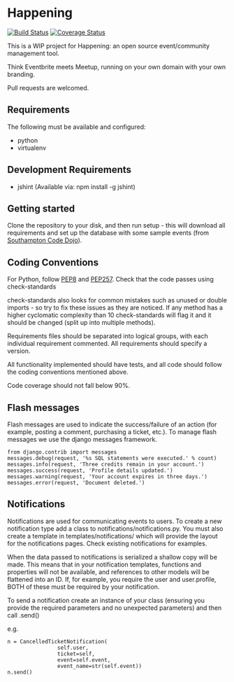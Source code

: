 Happening
=========

[![Build Status](https://travis-ci.org/jscott1989/happening.svg?branch=master)](https://travis-ci.org/jscott1989/happening)
[![Coverage Status](https://coveralls.io/repos/jscott1989/happening/badge.svg?branch=master)](https://coveralls.io/r/jscott1989/happening?branch=master)

This is a WIP project for Happening: an open source event/community management tool.

Think Eventbrite meets Meetup, running on your own domain with your own branding.

Pull requests are welcomed.

Requirements
-------
The following must be available and configured:
* python
* virtualenv

Development Requirements
--------
* jshint (Available via: npm install -g jshint)

Getting started
--------
Clone the repository to your disk, and then run setup - this will download 
all requirements and set up the database with some sample events (from [Southampton Code Dojo](https://southamptoncodedojo.com)).

Coding Conventions
-------
For Python, follow [PEP8](http://www.python.org/dev/peps/pep-0008/) and
[PEP257](http://www.python.org/dev/peps/pep-0257/). Check that the code
passes using check-standards

check-standards also looks for common mistakes such as unused or double
imports - so try to fix these issues as they are noticed. If any method has a
higher cyclomatic complexity than 10 check-standards will flag it and it
should be changed (split up into multiple methods).

Requirements files should be separated into logical groups, with each
individual requirement commented. All requirements should specify a version.

All functionality implemented should have tests, and all code should follow the
coding conventions mentioned above.

Code coverage should not fall below 90%.

Flash messages
-------
Flash messages are used to indicate the success/failure of an action (for example, posting a comment, purchasing a ticket, etc.). To manage flash messages we use the django messages framework.

```
from django.contrib import messages
messages.debug(request, '%s SQL statements were executed.' % count)
messages.info(request, 'Three credits remain in your account.')
messages.success(request, 'Profile details updated.')
messages.warning(request, 'Your account expires in three days.')
messages.error(request, 'Document deleted.')
```

Notifications
-------
Notifications are used for communicating events to users. To create a new notification
type add a class to notifications/notifications.py. You must also create a template in templates/notifications/ which will provide the layout for the notifications pages. Check existing notifications for examples.

When the data passed to notifications is serialized a shallow copy will be made. This means that in your notification templates, functions and properties will not be available, and references to other models will be flattened into an ID. If, for example, you require the user and user.profile, BOTH of these must be required by your notification.

To send a notification create an instance of your class (ensuring you provide 
the required parameters and no unexpected parameters) and then call .send()

e.g.

```
n = CancelledTicketNotification(
                self.user,
                ticket=self,
                event=self.event,
                event_name=str(self.event))
n.send()
```